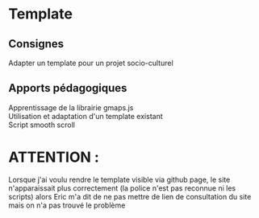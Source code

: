 # Template

## Consignes

Adapter un template pour un projet socio-culturel

## Apports pédagogiques

Apprentissage de la librairie gmaps.js <br>
Utilisation et adaptation d'un template existant <br>
Script smooth scroll

# ATTENTION :
Lorsque j'ai voulu rendre le template visible via github page, le site n'apparaissait plus correctement (la police n'est pas reconnue ni les scripts) alors Eric m'a dit de ne pas mettre de lien de consultation du site mais on n'a pas trouvé le problème
